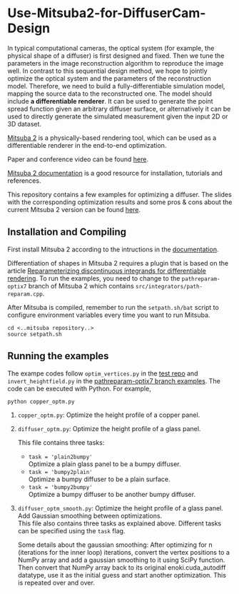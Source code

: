 # Use-Mitsuba2-for-DiffuserCam-Design

In typical computational cameras, the optical system (for example, the physical shape of a diffuser) is first designed and fixed. Then we tune the parameters in the image reconstruction algorithm to reproduce the image well. In contrast to this sequential design method, we hope to jointly optimize the optical system and the parameters of the reconstruction model. Therefore, we need to build a fully-differentiable simulation model, mapping the source data to the reconstructed one. The model should include **a differentiable renderer**. It can be used to generate the point spread function given an arbitrary diffuser surface, or alternatively it can be used to directly generate the simulated measurement given the input 2D or 3D dataset. 

[Mitsuba 2](http://www.mitsuba-renderer.org/) is a physically-based rendering tool, which can be used as a differentiable renderer in the end-to-end optimization.

Paper and conference video can be found [here](http://rgl.epfl.ch/publications/NimierDavidVicini2019Mitsuba2).

[Mitsuba 2 documentation](https://mitsuba2.readthedocs.io/en/latest/src/getting_started/intro.html) is a good resource for installation, tutorials and references.

This repository contains a few examples for optimizing a diffuser. The slides with the corresponding optimization results and some pros & cons about the current Mitsuba 2 version can be found [here](https://docs.google.com/presentation/d/1_vz62zo_9vgIiwe38vPrAgo-MeKZbOf1P657d3Er7dU/edit#slide=id.g82412729a5_0_267). 

## Installation and Compiling

First install Mitsuba 2 according to the intructions in the [documentation](https://mitsuba2.readthedocs.io/en/latest/src/getting_started/cloning.html).

Differentiation of shapes in Mitsuba 2 requires a plugin that is based on the article [Reparameterizing discontinuous integrands for differentiable rendering](http://rgl.epfl.ch/publications/Loubet2019Reparameterizing). To run the examples, you need to change to the `pathreparam-optix7` branch of Mitsuba 2 which contains `src/integrators/path-reparam.cpp`.

After Mitsuba is compiled, remember to run the `setpath.sh/bat` script to configure environment variables every time you want to run Mitsuba.

```
cd <..mitsuba repository..>
source setpath.sh
```

## Running the examples

The exampe codes follow `optim_vertices.py` in the [test repo](https://github.com/loubetg/mitsuba2-reparam-tests) and `invert_heightfield.py` in the [pathreparam-optix7 branch examples](https://github.com/mitsuba-renderer/mitsuba2/tree/pathreparam-optix7/docs/examples/10_inverse_rendering). The code can be executed with Python. For example,

```
python copper_optm.py
```

1. `copper_optm.py`: Optimize the height profile of a copper panel.
   
2. `diffuser_optm.py`: Optimize the height profile of a glass panel.
   
   This file contains three tasks:

   * `task = 'plain2bumpy'`    
        Optimize a plain glass panel to be a bumpy diffuser.
   * `task = 'bumpy2plain'`     
        Optimize a bumpy diffuser to be a plain surface.
   * `task = 'bumpy2bumpy'`    
        Optimize a bumpy diffuser to be another bumpy diffuser.

3. `diffuser_optm_smooth.py`: Optimize the height profile of a glass panel. Add Gaussian smoothing between optimizations.     
    This file also contains three tasks as explained above. Different tasks can be specified using the `task` flag.

    Some details about the gaussian smoothing: After optimizing for n (iterations for the inner loop) iterations, convert the vertex positions to a NumPy array and add a gaussian smoothing to it using SciPy function. Then convert that NumPy array back to its original enoki.cuda_autodiff datatype, use it as the initial guess and start another optimization. This is repeated over and over. 



